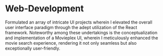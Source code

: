 # Web-Development

Formulated an array of intricate UI projects wherein I elevated the overall user interface paradigm through the adept utilization of the React framework. Noteworthy among these undertakings is the conceptualization and implementation of a Movieplex UI, wherein I meticulously enhanced the movie search experience, rendering it not only seamless but also exceptionally user-friendly.

